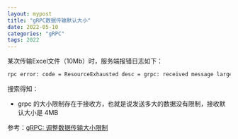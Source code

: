 ```yaml
---
layout: mypost
title: "gRPC数据传输默认大小"
date: 2022-05-10
categories: "gRPC"
tags: 2022
---
```


某次传输Excel文件（10Mb）时，服务端报错日志如下：

````bash
rpc error: code = ResourceExhausted desc = grpc: received message larger than max (10485765 vs. 4194304)
````

搜索得知：

- grpc 的大小限制存在于接收方，也就是说发送多大的数据没有限制，接收默认大小是 4MB

参考：[gRPC: 调整数据传输大小限制](https://zhuanlan.zhihu.com/p/427393076)